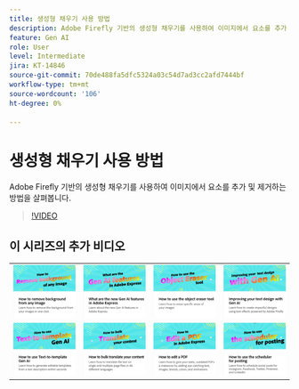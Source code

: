 ```yaml
---
title: 생성형 채우기 사용 방법
description: Adobe Firefly 기반의 생성형 채우기를 사용하여 이미지에서 요소를 추가 및 제거하는 방법을 살펴봅니다
feature: Gen AI
role: User
level: Intermediate
jira: KT-14846
source-git-commit: 70de488fa5dfc5324a03c54d7ad3cc2afd7444bf
workflow-type: tm+mt
source-wordcount: '106'
ht-degree: 0%

---
```


# 생성형 채우기 사용 방법

Adobe Firefly 기반의 생성형 채우기를 사용하여 이미지에서 요소를 추가 및 제거하는 방법을 살펴봅니다.

>[!VIDEO](https://video.tv.adobe.com/v/3427020?quality=12&learn=on&hidetitle=true)

## 이 시리즈의 추가 비디오

<table style="table-layout:fixed">
<tr>
   <td>
         <a href="remove-background.md">
            <img alt="이미지에서 배경을 제거하는 방법" src="assets/background.png" />
         </a>
   </td>
   <td>
         <a href="intro-gen-ai.md">
            <img alt="Adobe Express의 새로운 Gen AI 기능은 무엇입니까?" src="assets/intro-gen-ai.png" />
         </a>
   </td>
   <td>
         <a href="object-eraser.md">
            <img alt="개체 지우개 도구 사용 방법" src="assets/object-eraser.png" />
         </a>
   </td>
   <td>
      <a href="gen-text.md">
         <img alt="Gen AI를 사용하여 텍스트 디자인 개선" src="assets/text-design.png" />
      </a>
   </td>    
</tr>
<tr>
   <td>
      <a href="text-to-template.md">
         <img alt="Text-to-template Gen AI를 사용하는 방법" src="assets/text-to-template.png" />
      </a>
   </td>
   <td>
      <a href="bulk-translate.md">
         <img alt="콘텐츠를 대량으로 변환하는 방법" src="assets/bulk-translate.png" />
      </a>
   </td>
   <td>
      <a href="edit-a-pdf.md">
         <img alt="PDF 편집 방법" src="assets/edit-pdf.png" />
      </a>
   </td>
   <td>
      <a href="schedule.md">
         <img alt="게시용 스케줄러를 사용하는 방법" src="assets/schedule.png" />
      </a>
   </td>
</tr>
</table>
